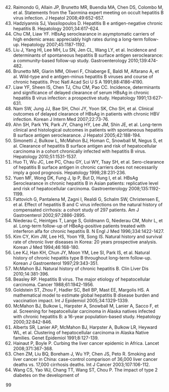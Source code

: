 42. Raimondo G, Allain JP, Brunetto MR, Buendia MA, Chen DS, Colombo M, et al. Statements from the Taormina expert meeting on occult hepatitis B virus infection. J Hepatol 2008;49:652-657.
43. Hadziyannis SJ, Vassilopoulos D. Hepatitis B e antigen-negative chronic hepatitis B. Hepatology 2001;34:617-624.
44. Chu CM, Liaw YF. HBsAg seroclearance in asymptomatic carriers of high endemic areas: appreciably high rates during a long-term follow-up. Hepatology 2007;45:1187-1192.
45. Liu J, Yang HI, Lee MH, Lu SN, Jen CL, Wang LY, et al. Incidence and determinants of spontaneous hepatitis B surface antigen seroclearance: a community-based follow-up study. Gastroenterology 2010;139:474-482.
46. Brunetto MR, Giarin MM, Oliveri F, Chiaberge E, Baldi M, Alfarano A, et al. Wild-type and e antigen-minus hepatitis B viruses and course of chronic hepatitis. Proc Natl Acad Sci U S A 1991;88:4186-4190.
47. Liaw YF, Sheen IS, Chen TJ, Chu CM, Pao CC. Incidence, determinants and significance of delayed clearance of serum HBsAg in chronic hepatitis B virus infection: a prospective study. Hepatology 1991;13:627-631.
48. Nam SW, Jung JJ, Bae SH, Choi JY, Yoon SK, Cho SH, et al. Clinical outcomes of delayed clearance of HBsAg in patients with chronic HBV infection. Korean J Intern Med 2007;22:73-76.
49. Ahn SH, Park YN, Park JY, Chang HY, Lee JM, Shin JE, et al. Long-term clinical and histological outcomes in patients with spontaneous hepatitis B surface antigen seroclearance. J Hepatol 2005;42:188-194.
50. Simonetti J, Bulkow L, McMahon BJ, Homan C, Snowball M, Negus S, et al. Clearance of hepatitis B surface antigen and risk of hepatocellular carcinoma in a cohort chronically infected with hepatitis B virus. Hepatology 2010;51:1531-1537.
51. Huo TI, Wu JC, Lee PC, Chau GY, Lui WY, Tsay SH, et al. Sero-clearance of hepatitis B surface antigen in chronic carriers does not necessarily imply a good prognosis. Hepatology 1998;28:231-236.
52. Yuen MF, Wong DK, Fung J, Ip P, But D, Hung I, et al. HBsAg Seroclearance in chronic hepatitis B in Asian patients: replicative level and risk of hepatocellular carcinoma. Gastroenterology 2008;135:1192-1199.
53. Fattovich G, Pantalena M, Zagni I, Realdi G, Schalm SW, Christensen E, et al. Effect of hepatitis B and C virus infections on the natural history of compensated cirrhosis: a cohort study of 297 patients. Am J Gastroenterol 2002;97:2886-2895.
54. Niederau C, Heintges T, Lange S, Goldmann G, Niederau CM, Mohr L, et al. Long-term follow-up of HBeAg-positive patients treated with interferon alfa for chronic hepatitis B. N Engl J Med 1996;334:1422-1427.
55. Kim CY, Kim JW, Lee HS, Yoon YB, Song IS. Natural history and survival rate of chronic liver diseases in Korea: 20 years prospective analysis. Korean J Med 1994;46:168-180.
56. Lee KJ, Han KH, Chun JY, Moon YM, Lee SI, Park IS, et al. Natural history of chronic hepatitis type B throughout long-term follow-up. Korean J Gastroenterol 1997;29:343-351.
57. McMahon BJ. Natural history of chronic hepatitis B. Clin Liver Dis 2010;14:381-396.
58. Beasley RP. Hepatitis B virus. The major etiology of hepatocellular carcinoma. Cancer 1988;61:1942-1956.
59. Goldstein ST, Zhou F, Hadler SC, Bell BP, Mast EE, Margolis HS. A mathematical model to estimate global hepatitis B disease burden and vaccination impact. Int J Epidemiol 2005;34:1329-1339.
60. McMahon BJ, Bulkow L, Harpster A, Snowball M, Lanier A, Sacco F, et al. Screening for hepatocellular carcinoma in Alaska natives infected with chronic hepatitis B: a 16-year population-based study. Hepatology 2000;32:842-846.
61. Alberts SR, Lanier AP, McMahon BJ, Harpster A, Bulkow LR, Heyward WL, et al. Clustering of hepatocellular carcinoma in Alaska Native families. Genet Epidemiol 1991;8:127-139.
62. Hainaut P, Boyle P. Curbing the liver cancer epidemic in Africa. Lancet 2008;371:367-368.
63. Chen ZM, Liu BQ, Boreham J, Wu YP, Chen JS, Peto R. Smoking and liver cancer in China: case-control comparison of 36,000 liver cancer deaths vs. 17,000 cirrhosis deaths. Int J Cancer 2003;107:106-112.
64. Wang CS, Yao WJ, Chang TT, Wang ST, Chou P. The impact of type 2 diabetes on the development of

<PAGE>99